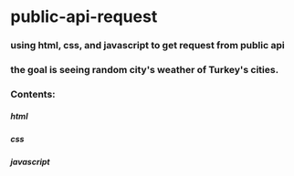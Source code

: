 # public-api-request

### using html, css, and javascript to get request from public api

### the goal is seeing random city's weather of Turkey's cities.

### Contents:
##### html
##### css
##### javascript
